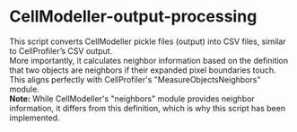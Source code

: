# CellModeller-output-processing
This script converts CellModeller pickle files (output) into CSV files, similar to CellProfiler’s CSV output. </br>
More importantly, it calculates neighbor information based on the definition that two objects are neighbors if their expanded pixel boundaries touch. This aligns perfectly with CellProfiler's "MeasureObjectsNeighbors" module. 
</br>
<b>Note:</b> While CellModeller's "neighbors" module provides neighbor information, it differs from this definition, which is why this script has been implemented.

